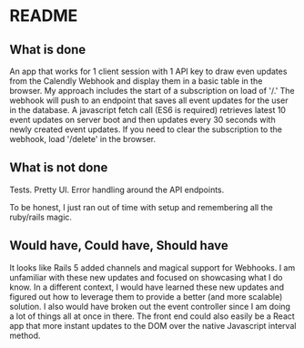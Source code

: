 # README

## What is done
An app that works for 1 client session with 1 API key to draw even updates from the Calendly Webhook and display them in a basic table in the browser. My approach includes the start of a subscription on load of '/.' The webhook will push to an endpoint that saves all event updates for the user in the database. A javascript fetch call (ES6 is required) retrieves latest 10 event updates on server boot and then updates every 30 seconds with newly created event updates. If you need to clear the subscription to the webhook, load '/delete' in the browser.


## What is not done
Tests.
Pretty UI.
Error handling around the API endpoints.

To be honest, I just ran out of time with setup and remembering all the ruby/rails magic.

## Would have, Could have, Should have
It looks like Rails 5 added channels and magical support for Webhooks. I am unfamiliar with these new updates and focused on showcasing what I do know. In a different context, I would have learned these new updates and figured out how to leverage them to provide a better (and more scalable) solution. I also would have broken out the event controller since I am doing a lot of things all at once in there. The front end could also easily be a React app that more instant updates to the DOM over the native Javascript interval method.
